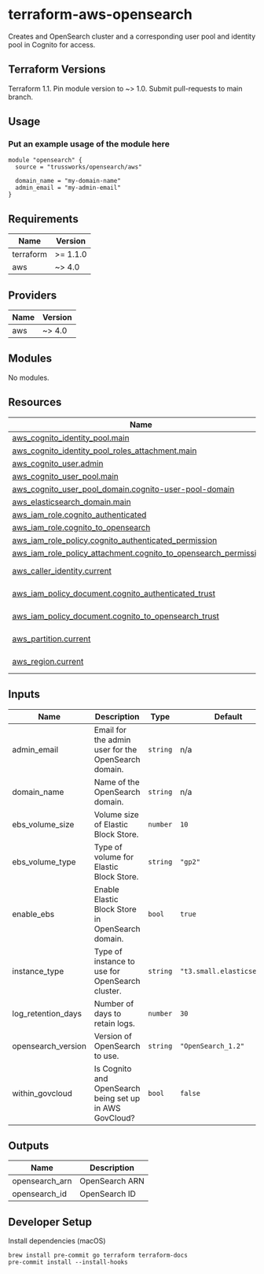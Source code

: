 # terraform-aws-opensearch

Creates and OpenSearch cluster and a corresponding user pool and identity pool in Cognito for access.

## Terraform Versions

Terraform 1.1. Pin module version to ~> 1.0. Submit pull-requests to main branch.

## Usage

### Put an example usage of the module here

```hcl
module "opensearch" {
  source = "trussworks/opensearch/aws"

  domain_name = "my-domain-name"
  admin_email = "my-admin-email"
}

```

<!-- BEGINNING OF PRE-COMMIT-TERRAFORM DOCS HOOK -->

## Requirements

| Name      | Version  |
| --------- | -------- |
| terraform | >= 1.1.0 |
| aws       | ~> 4.0   |

## Providers

| Name | Version |
| ---- | ------- |
| aws  | ~> 4.0  |

## Modules

No modules.

## Resources

| Name                                                                                                                                                                       | Type        |
| -------------------------------------------------------------------------------------------------------------------------------------------------------------------------- | ----------- |
| [aws_cognito_identity_pool.main](https://registry.terraform.io/providers/hashicorp/aws/latest/docs/resources/cognito_identity_pool)                                        | resource    |
| [aws_cognito_identity_pool_roles_attachment.main](https://registry.terraform.io/providers/hashicorp/aws/latest/docs/resources/cognito_identity_pool_roles_attachment)      | resource    |
| [aws_cognito_user.admin](https://registry.terraform.io/providers/hashicorp/aws/latest/docs/resources/cognito_user)                                                         | resource    |
| [aws_cognito_user_pool.main](https://registry.terraform.io/providers/hashicorp/aws/latest/docs/resources/cognito_user_pool)                                                | resource    |
| [aws_cognito_user_pool_domain.cognito-user-pool-domain](https://registry.terraform.io/providers/hashicorp/aws/latest/docs/resources/cognito_user_pool_domain)              | resource    |
| [aws_elasticsearch_domain.main](https://registry.terraform.io/providers/hashicorp/aws/latest/docs/resources/elasticsearch_domain)                                          | resource    |
| [aws_iam_role.cognito_authenticated](https://registry.terraform.io/providers/hashicorp/aws/latest/docs/resources/iam_role)                                                 | resource    |
| [aws_iam_role.cognito_to_opensearch](https://registry.terraform.io/providers/hashicorp/aws/latest/docs/resources/iam_role)                                                 | resource    |
| [aws_iam_role_policy.cognito_authenticated_permission](https://registry.terraform.io/providers/hashicorp/aws/latest/docs/resources/iam_role_policy)                        | resource    |
| [aws_iam_role_policy_attachment.cognito_to_opensearch_permissions](https://registry.terraform.io/providers/hashicorp/aws/latest/docs/resources/iam_role_policy_attachment) | resource    |
| [aws_caller_identity.current](https://registry.terraform.io/providers/hashicorp/aws/latest/docs/data-sources/caller_identity)                                              | data source |
| [aws_iam_policy_document.cognito_authenticated_trust](https://registry.terraform.io/providers/hashicorp/aws/latest/docs/data-sources/iam_policy_document)                  | data source |
| [aws_iam_policy_document.cognito_to_opensearch_trust](https://registry.terraform.io/providers/hashicorp/aws/latest/docs/data-sources/iam_policy_document)                  | data source |
| [aws_partition.current](https://registry.terraform.io/providers/hashicorp/aws/latest/docs/data-sources/partition)                                                          | data source |
| [aws_region.current](https://registry.terraform.io/providers/hashicorp/aws/latest/docs/data-sources/region)                                                                | data source |

## Inputs

| Name               | Description                                             | Type     | Default                    | Required |
| ------------------ | ------------------------------------------------------- | -------- | -------------------------- | :------: |
| admin_email        | Email for the admin user for the OpenSearch domain.     | `string` | n/a                        |   yes    |
| domain_name        | Name of the OpenSearch domain.                          | `string` | n/a                        |   yes    |
| ebs_volume_size    | Volume size of Elastic Block Store.                     | `number` | `10`                       |    no    |
| ebs_volume_type    | Type of volume for Elastic Block Store.                 | `string` | `"gp2"`                    |    no    |
| enable_ebs         | Enable Elastic Block Store in OpenSearch domain.        | `bool`   | `true`                     |    no    |
| instance_type      | Type of instance to use for OpenSearch cluster.         | `string` | `"t3.small.elasticsearch"` |    no    |
| log_retention_days | Number of days to retain logs.                          | `number` | `30`                       |    no    |
| opensearch_version | Version of OpenSearch to use.                           | `string` | `"OpenSearch_1.2"`         |    no    |
| within_govcloud    | Is Cognito and OpenSearch being set up in AWS GovCloud? | `bool`   | `false`                    |    no    |

## Outputs

| Name           | Description    |
| -------------- | -------------- |
| opensearch_arn | OpenSearch ARN |
| opensearch_id  | OpenSearch ID  |

<!-- END OF PRE-COMMIT-TERRAFORM DOCS HOOK -->

## Developer Setup

Install dependencies (macOS)

```shell
brew install pre-commit go terraform terraform-docs
pre-commit install --install-hooks
```
